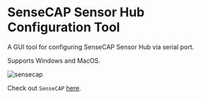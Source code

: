 # SenseCAP Sensor Hub Configuration Tool

A GUI tool for configuring SenseCAP Sensor Hub via serial port.

Supports Windows and MacOS.

![sensecap](https://user-images.githubusercontent.com/5130185/76201223-e435c180-622d-11ea-9125-331c0df62a1f.png)

Check out `SenseCAP` [here](https://solution.seeedstudio.com/product).



